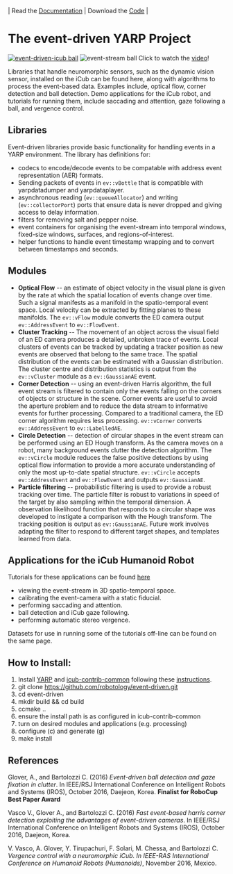 | Read the [Documentation](http://robotology.github.io/event-driven/doxygen/doc/html/index.html) | Download the [Code](https://github.com/robotology/event-driven) |

# The event-driven YARP Project

[![event-driven-icub ball](http://img.youtube.com/vi/xS-7xYRYSLc/0.jpg)](https://youtu.be/xS-7xYRYSLc)
![event-stream ball](http://robotology.github.io/event-driven/doxygen/images/ballstream.png)
Click to watch the [video](https://youtu.be/xS-7xYRYSLc)!

Libraries that handle neuromorphic sensors, such as the dynamic vision sensor, installed on the iCub can be found here, along with algorithms to process the event-based data. Examples include, optical flow, corner detection and ball detection. Demo applications for the iCub robot, and tutorials for running them, include saccading and attention, gaze following a ball, and vergence control.

## Libraries

Event-driven libraries provide basic functionality for handling events in a YARP environment. The library has definitions for:
 * codecs to encode/decode events to be compatable with address event representation (AER) formats.
 * Sending packets of events in `ev::vBottle` that is compatible with yarpdatadumper and yarpdataplayer.
 * asynchronous reading (`ev::queueAllocator`) and writing (`ev::collectorPort`) ports that ensure data is never dropped and giving access to delay information.
 * filters for removing salt and pepper noise.
 * event containers for organising the event-stream into temporal windows, fixed-size windows, surfaces, and regions-of-interest.
 * helper functions to handle event timestamp wrapping and to convert between timestamps and seconds.

## Modules

 * **Optical Flow** -- an estimate of object velocity in the visual plane is given by the rate at which the spatial location of events change over time. Such a signal manifests as a manifold in the spatio-temporal event space. Local velocity can be extracted by fitting planes to these manifolds. The `ev::vFlow` module converts the ED camera output `ev::AddressEvent` to `ev::FlowEvent`.
 * **Cluster Tracking** -- The movement of an object across the visual field of an ED camera produces a detailed, unbroken trace of events. Local clusters of events can be tracked by updating a tracker position as new events are observed that belong to the same trace. The spatial distribution of the events can be estimated with a Gaussian distribution. The cluster centre and distribution statistics is output from the `ev::vCluster` module as a `ev::GaussianAE` event.
 * **Corner Detection** -- using an event-driven Harris algorithm, the full event stream is filtered to contain only the events falling on the corners of objects or structure in the scene. Corner events are useful to avoid the aperture problem and to reduce the data stream to informative events for further processing. Compared to a traditional camera, the ED corner algorithm requires less processing. `ev::vCorner` converts `ev::AddressEvent` to `ev::LabelledAE`.
 * **Circle Detection** -- detection of circular shapes in the event stream can be performed using an ED Hough transform. As the camera moves on a robot, many background events clutter the detection algorithm. The `ev::vCircle` module reduces the false positive detections by using optical flow information to provide a more accurate understanding of only the most up-to-date spatial structure. `ev::vCircle` accepts `ev::AddressEvent` and `ev::FlowEvent` and outputs `ev::GaussianAE`.
 * **Particle filtering** -- probabilistic filtering is used to provide a robust tracking over time. The particle filter is robust to variations in speed of the target by also sampling within the temporal dimension. A observation likelihood function that responds to a circular shape was developed to instigate a comparison with the Hough transform. The tracking position is output as `ev::GaussianAE`. Future work involves adapting the filter to respond to different target shapes, and templates learned from data.


## Applications for the iCub Humanoid Robot

Tutorials for these applications can be found [here](http://robotology.github.io/event-driven/doxygen/doc/html/pages.html)

 * viewing the event-stream in 3D spatio-temporal space.
 * calibrating the event-camera with a static fiducial.
 * performing saccading and attention.
 * ball detection and iCub gaze following.
 * performing automatic stereo vergence.

Datasets for use in running some of the tutorials off-line can be found on the same page.

## How to Install:

1. Install [YARP](https://github.com/robotology/yarp) and [icub-contrib-common](https://github.com/robotology/icub-contrib-common) following these [instructions](http://wiki.icub.org/wiki/Linux:Installation_from_sources).
2. git clone https://github.com/robotology/event-driven.git
3. cd event-driven
4. mkdir build && cd build
5. ccmake ..
6. ensure the install path is as configured in icub-contrib-common
7. turn on desired modules and applications (e.g. processing)
8. configure (c) and generate (g)
9. make install

## References

Glover, A., and Bartolozzi C. (2016) *Event-driven ball detection and gaze fixation in clutter*. In IEEE/RSJ International Conference on Intelligent Robots and Systems (IROS), October 2016, Daejeon, Korea. **Finalist for RoboCup Best Paper Award**

Vasco V., Glover A., and Bartolozzi C. (2016) *Fast event-based harris corner detection exploiting the advantages of event-driven cameras*. In IEEE/RSJ International Conference on Intelligent Robots and Systems (IROS), October 2016, Daejeon, Korea.

V. Vasco, A. Glover, Y. Tirupachuri, F. Solari, M. Chessa, and Bartolozzi C. *Vergence control with a neuromorphic iCub. In IEEE-RAS International Conference on Humanoid Robots (Humanoids)*, November 2016, Mexico.

